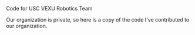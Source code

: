 
Code for USC VEXU Robotics Team

Our organization is private, so here is a copy of the code I've contributed to our organization. 

